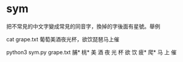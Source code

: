 # sym
把不常見的中文字變成常見的同音字，換掉的字後面有星號。舉例

cat grape.txt
葡萄美酒夜光杯，欲饮琵琶马上催

python3 sym.py grape.txt
脯* 桃* 美 酒 夜 光 杯 欲 饮 疲* 爬* 马 上 催
